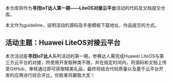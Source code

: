 本仓库将作为**寻找IoT达人第一期——LiteOS对接云平台**活动的代码及文档提交仓库。

本文作为guideline，说明活动的源码及手册模板下载地址，作品提交的方式。

## 活动主题：Huawei LiteOS对接云平台

本次活动是**寻找IoT达人**系列活动的第一期，参赛达人需完成Huawei LiteOS与第三方云平台的对接，所使用开发板种类不限，并在规定时间内，将源码和文档上传至GitHub，审核通过即可获取精美礼品，最终将结合代码质量以及基于云平台开发的应用进行综合评比，优胜者将赢取大奖！
